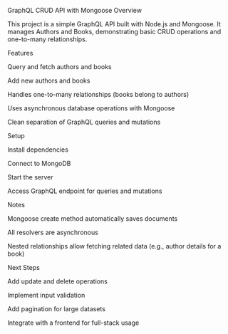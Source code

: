 GraphQL CRUD API with Mongoose
Overview

This project is a simple GraphQL API built with Node.js and Mongoose. It manages Authors and Books, demonstrating basic CRUD operations and one-to-many relationships.

Features

Query and fetch authors and books

Add new authors and books

Handles one-to-many relationships (books belong to authors)

Uses asynchronous database operations with Mongoose

Clean separation of GraphQL queries and mutations

Setup

Install dependencies

Connect to MongoDB

Start the server

Access GraphQL endpoint for queries and mutations

Notes

Mongoose create method automatically saves documents

All resolvers are asynchronous

Nested relationships allow fetching related data (e.g., author details for a book)

Next Steps

Add update and delete operations

Implement input validation

Add pagination for large datasets

Integrate with a frontend for full-stack usage